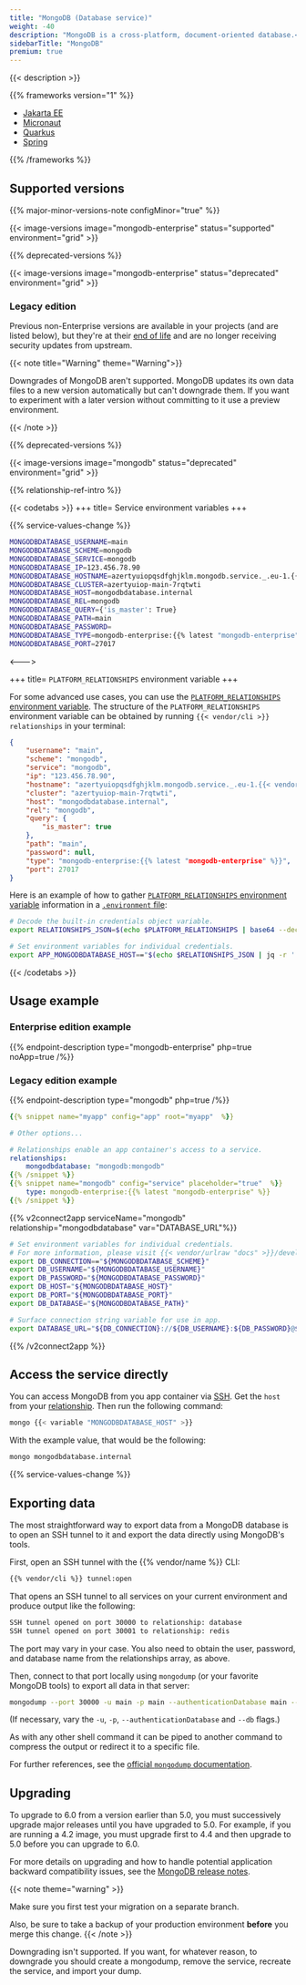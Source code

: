 ```yaml
---
title: "MongoDB (Database service)"
weight: -40
description: "MongoDB is a cross-platform, document-oriented database.<br><br>For more information on using MongoDB, see <a href=\"https://docs.mongodb.com/manual/\">MongoDB's own documentation</a>."
sidebarTitle: "MongoDB"
premium: true
---
```


{{< description >}}

{{% frameworks version="1" %}}

- [Jakarta EE](../guides/jakarta/deploy.md#mongodb)
- [Micronaut](../guides/micronaut/mongodb.md)
- [Quarkus](../guides/quarkus/mongodb.md)
- [Spring](../guides/spring/mongodb.md)

{{% /frameworks %}}

## Supported versions

{{% major-minor-versions-note configMinor="true" %}}

{{< image-versions image="mongodb-enterprise" status="supported" environment="grid" >}}

{{% deprecated-versions %}}

{{< image-versions image="mongodb-enterprise" status="deprecated" environment="grid" >}}

### Legacy edition

Previous non-Enterprise versions are available in your projects (and are listed below),
but they're at their [end of life](https://www.mongodb.com/support-policy/legacy)
and are no longer receiving security updates from upstream.

{{< note title="Warning" theme="Warning">}}

Downgrades of MongoDB aren't supported.
MongoDB updates its own data files to a new version automatically but can't downgrade them.
If you want to experiment with a later version without committing to it use a preview environment.

{{< /note >}}

{{% deprecated-versions %}}

{{< image-versions image="mongodb" status="deprecated" environment="grid" >}}

{{% relationship-ref-intro %}}

{{< codetabs >}}
+++
title= Service environment variables
+++

{{% service-values-change %}}

```bash
MONGODBDATABASE_USERNAME=main
MONGODBDATABASE_SCHEME=mongodb
MONGODBDATABASE_SERVICE=mongodb
MONGODBDATABASE_IP=123.456.78.90
MONGODBDATABASE_HOSTNAME=azertyuiopqsdfghjklm.mongodb.service._.eu-1.{{< vendor/urlraw "hostname" >}}
MONGODBDATABASE_CLUSTER=azertyuiop-main-7rqtwti
MONGODBDATABASE_HOST=mongodbdatabase.internal
MONGODBDATABASE_REL=mongodb
MONGODBDATABASE_QUERY={'is_master': True}
MONGODBDATABASE_PATH=main
MONGODBDATABASE_PASSWORD=
MONGODBDATABASE_TYPE=mongodb-enterprise:{{% latest "mongodb-enterprise" %}}
MONGODBDATABASE_PORT=27017
```

<--->

+++
title= `PLATFORM_RELATIONSHIPS` environment variable
+++

For some advanced use cases, you can use the [`PLATFORM_RELATIONSHIPS` environment variable](/development/variables/use-variables.md#use-provided-variables).
The structure of the `PLATFORM_RELATIONSHIPS` environment variable can be obtained by running `{{< vendor/cli >}} relationships` in your terminal:

```json
{
    "username": "main",
    "scheme": "mongodb",
    "service": "mongodb",
    "ip": "123.456.78.90",
    "hostname": "azertyuiopqsdfghjklm.mongodb.service._.eu-1.{{< vendor/urlraw "hostname" >}}",
    "cluster": "azertyuiop-main-7rqtwti",
    "host": "mongodbdatabase.internal",
    "rel": "mongodb",
    "query": {
        "is_master": true
    },
    "path": "main",
    "password": null,
    "type": "mongodb-enterprise:{{% latest "mongodb-enterprise" %}}",
    "port": 27017
}
```

Here is an example of how to gather [`PLATFORM_RELATIONSHIPS` environment variable](/development/variables/use-variables.md#use-provided-variables) information in a [`.environment` file](/development/variables/set-variables.md#use-env-files):

```bash {location=".environment"}
# Decode the built-in credentials object variable.
export RELATIONSHIPS_JSON=$(echo $PLATFORM_RELATIONSHIPS | base64 --decode)

# Set environment variables for individual credentials.
export APP_MONGODBDATABASE_HOST=="$(echo $RELATIONSHIPS_JSON | jq -r '.mongodbdatabase[0].host')"
```

{{< /codetabs >}}

## Usage example

### Enterprise edition example

{{% endpoint-description type="mongodb-enterprise" php=true noApp=true /%}}

### Legacy edition example

{{% endpoint-description type="mongodb" php=true /%}}

```yaml {configFile="app"}
{{% snippet name="myapp" config="app" root="myapp"  %}}

# Other options...

# Relationships enable an app container's access to a service.
relationships:
    mongodbdatabase: "mongodb:mongodb"
{{% /snippet %}}
{{% snippet name="mongodb" config="service" placeholder="true"  %}}
    type: mongodb-enterprise:{{% latest "mongodb-enterprise" %}}
{{% /snippet %}}
```

{{% v2connect2app serviceName="mongodb" relationship="mongodbdatabase" var="DATABASE_URL"%}}

```bash {location="myapp/.environment"}
# Set environment variables for individual credentials.
# For more information, please visit {{< vendor/urlraw "docs" >}}/development/variables.html#service-environment-variables.
export DB_CONNECTION=="${MONGODBDATABASE_SCHEME}"
export DB_USERNAME="${MONGODBDATABASE_USERNAME}"
export DB_PASSWORD="${MONGODBDATABASE_PASSWORD}"
export DB_HOST="${MONGODBDATABASE_HOST}"
export DB_PORT="${MONGODBDATABASE_PORT}"
export DB_DATABASE="${MONGODBDATABASE_PATH}"

# Surface connection string variable for use in app.
export DATABASE_URL="${DB_CONNECTION}://${DB_USERNAME}:${DB_PASSWORD}@${DB_HOST}:${DB_PORT}/${DB_DATABASE}"
```

{{% /v2connect2app %}}

## Access the service directly

You can access MongoDB from you app container via [SSH](../development/ssh/_index.md).
Get the `host` from your [relationship](#relationship-reference).
Then run the following command:

```bash
mongo {{< variable "MONGODBDATABASE_HOST" >}}
```

With the example value, that would be the following:

```bash
mongo mongodbdatabase.internal
```

{{% service-values-change %}}

## Exporting data

The most straightforward way to export data from a MongoDB database is to open an SSH tunnel to it
and export the data directly using MongoDB's tools.

First, open an SSH tunnel with the {{% vendor/name %}} CLI:

```bash
{{% vendor/cli %}} tunnel:open
```

That opens an SSH tunnel to all services on your current environment and produce output like the following:

```bash
SSH tunnel opened on port 30000 to relationship: database
SSH tunnel opened on port 30001 to relationship: redis
```

The port may vary in your case.
You also need to obtain the user, password, and database name from the relationships array, as above.

Then, connect to that port locally using `mongodump` (or your favorite MongoDB tools) to export all data in that server:

```bash
mongodump --port 30000 -u main -p main --authenticationDatabase main --db main
```

(If necessary, vary the `-u`, `-p`, `--authenticationDatabase` and `--db` flags.)

As with any other shell command it can be piped to another command to compress the output or redirect it to a specific file.

For further references, see the [official `mongodump` documentation](https://docs.mongodb.com/database-tools/mongodump/).

## Upgrading

To upgrade to 6.0 from a version earlier than 5.0, you must successively upgrade major releases until you have upgraded to 5.0.
For example, if you are running a 4.2 image, you must upgrade first to 4.4 and then upgrade to 5.0 before you can upgrade to 6.0.

For more details on upgrading and how to handle potential application backward compatibility issues,
see the [MongoDB release notes](https://docs.mongodb.com/manual/release-notes).

{{< note theme="warning" >}}

Make sure you first test your migration on a separate branch.

Also, be sure to take a backup of your production environment **before** you merge this change.
{{< /note >}}

Downgrading isn't supported. If you want, for whatever reason, to downgrade you should create a mongodump, remove the service, recreate the service, and import your dump.
